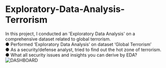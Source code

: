 # Exploratory-Data-Analysis-Terrorism
In this project, I conducted an 'Exploratory Data Analysis' on a comprehensive dataset related to global terrorism.  
● Performed ‘Exploratory Data Analysis’ on dataset ‘Global Terrorism’  
● As a security/defense analyst, tried to find out the hot zone of terrorism.  
● What all security issues and insights you can derive by EDA? 
![DASHBOARD](https://github.com/imadarshrathore/Exploratory-Data-Analysis-Terrorism/assets/145576064/8f95e9df-2eb7-4d33-9527-4470736e0631)
